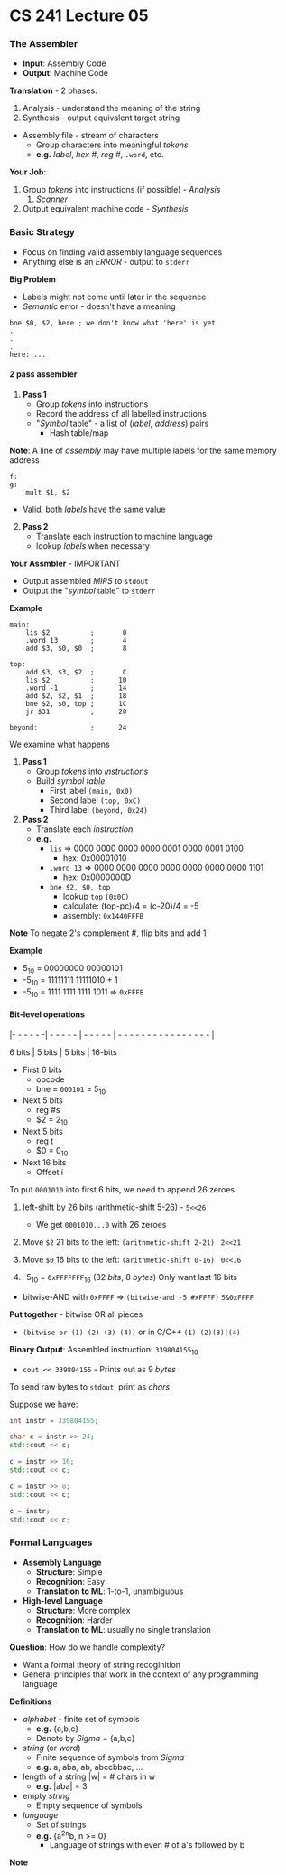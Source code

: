 # CS 241 Lecture 05

### The Assembler
- **Input**: Assembly Code
- **Output**: Machine Code

**Translation** - 2 phases:
1. Analysis - understand the meaning of the string
2. Synthesis - output equivalent target string

- Assembly file - stream of characters
    - Group characters into meaningful *tokens*
    - **e.g.** *label*, *hex* #, *reg* #, `.word`, etc.

**Your Job**:
1. Group *tokens* into instructions (if possible) - *Analysis*
    1. *Scanner*
2. Output equivalent machine code - *Synthesis*

### Basic Strategy
- Focus on finding valid assembly language sequences
- Anything else is an *ERROR* - output to `stderr`

**Big Problem**
- Labels might not come until later in the sequence
- *Semantic* error - doesn't have a meaning
```
bne $0, $2, here ; we don't know what 'here' is yet
.
.
.
here: ...
```

#### 2 pass assembler
1. **Pass 1**
    - Group *tokens* into instructions
    - Record the address of all labelled instructions
    - "*Symbol* table" - a list of (*label*, *address*) pairs
        - Hash table/map

**Note**: A line of *assembly* may have multiple labels for the same memory address
```
f:
g:
    mult $1, $2
```
- Valid, both *labels* have the same value

2. **Pass 2**
    - Translate each instruction to machine language
    - lookup *labels* when necessary

**Your Assmbler** - IMPORTANT
- Output assembled *MIPS* to `stdout`
- Output the "*symbol* table" to `stderr`

**Example**
```
main:   
    lis $2          ;       0
    .word 13        ;       4
    add $3, $0, $0  ;       8

top:    
    add $3, $3, $2  ;       C
    lis $2          ;      10
    .word -1        ;      14  
    add $2, $2, $1  ;      18
    bne $2, $0, top ;      1C
    jr $31          ;      20

beyond:             ;      24
```
We examine what happens
1. **Pass 1**
    - Group *tokens* into *instructions*
    - Build *symbol table*
        - First label `(main, 0x0)`
        - Second label `(top, 0xC)`
        - Third label `(beyond, 0x24)`
2. **Pass 2**
    - Translate each *instruction*
    - **e.g.** 
        - `lis` => 0000 0000 0000 0000 0001 0000 0001 0100
            - hex: 0x00001010
        - `.word 13` => 0000 0000 0000 0000 0000 0000 0000 1101
            - hex: 0x0000000D
        - `bne $2, $0, top`
            - lookup `top` `(0x0C)`
            - calculate: (top-pc)/4 = (c-20)/4 = -5
            - assembly: `0x1440FFFB`

**Note** To negate 2's complement #, flip bits and add 1

**Example** 
- 5<sub>10</sub> = 00000000 00000101
- -5<sub>10</sub> = 11111111 11111010 + 1
- -5<sub>10</sub> = 1111 1111 1111 1011 => `0xFFFB`

#### Bit-level operations
|- - - - - -| - - - - - | - - - - - | - - - - - - - - - - - - - - - - |

6 bits | 5 bits | 5 bits | 16-bits
- First 6 bits
    - opcode
    - bne = `000101` = 5<sub>10</sub>
- Next 5 bits
    -  reg #s
    -  $2 = 2<sub>10</sub>
- Next 5 bits
    - reg t
    - $0 = 0<sub>10</sub>
- Next 16 bits
    -  Offset i

To put `0001010` into first 6 bits, we need to append 26 zeroes
1. left-shift by 26 bits (arithmetic-shift 5-26) - `5<<26`
    - We get `0001010...0` with 26 zeroes

2. Move `$2` 21 bits to the left: `(arithmetic-shift 2-21)` ` 2<<21`

3. Move `$0` 16 bits to the left: `(arithmetic-shift 0-16)` ` 0<<16`

4. -5<sub>10</sub> = `0xFFFFFFF`<sub>16</sub> (32 *bits*, 8 *bytes*) Only want last 16 bits
- bitwise-AND with `0xFFFF` => `(bitwise-and -5 #xFFFF)` `5&0xFFFF`

**Put together** - bitwise OR all pieces
- `(bitwise-or (1) (2) (3) (4))` or in C/C++ `(1)|(2)(3)|(4)`

**Binary Output**: Assembled instruction: `339804155`<sub>10</sub>
- `cout << 339804155` - Prints out as 9 *bytes*

To send raw bytes to `stdout`, print as *chars*

Suppose we have:
```c++
int instr = 339804155;

char c = instr >> 24;
std::cout << c;

c = instr >> 16;
std::cout << c;

c = instr >> 8;
std::cout << c;

c = instr;
std::cout << c;
```

### Formal Languages
- **Assembly Language**
    - **Structure**: Simple
    - **Recognition**: Easy
    - **Translation to ML**: 1-to-1, unambiguous
- **High-level Language**
    - **Structure**: More complex
    - **Recognition**: Harder
    - **Translation to ML**: usually no single translation

**Question**: How do we handle complexity?
- Want a formal theory of string recoginition
- General principles that work in the context of any programming language

**Definitions**
- *alphabet* - finite set of symbols
    - **e.g.** {a,b,c}
    - Denote by *Sigma* = {a,b,c}
- *string* (or *word*)
    - Finite sequence of symbols from *Sigma*
    - **e.g.** a, aba, ab, abccbbac, ...
- length of a string |w| = # chars in w 
    - **e.g.** |aba| = 3
- empty *string*
    - Empty sequence of symbols
- *language*
    - Set of strings
    - **e.g.** {a<sup>2n</sup>b, n >= 0}
        - Language of strings with even # of a's followed by b

**Note** 
